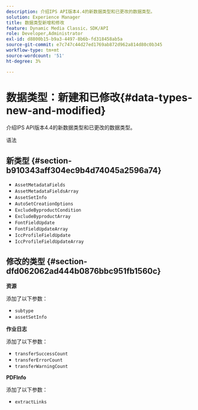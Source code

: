 ```yaml
---
description: 介绍IPS API版本4.4的新数据类型和已更改的数据类型。
solution: Experience Manager
title: 数据类型新增和修改
feature: Dynamic Media Classic，SDK/API
role: Developer,Administrator
exl-id: d8800b15-b9a3-4497-8b6b-fd318458ab5a
source-git-commit: e7c747c44d27ed1769ab872d962a814d80c0b345
workflow-type: tm+mt
source-wordcount: '51'
ht-degree: 3%

---
```


# 数据类型：新建和已修改{#data-types-new-and-modified}

介绍IPS API版本4.4的新数据类型和已更改的数据类型。

语法

## 新类型 {#section-b910343aff304ec9b4d74045a2596a74}

* `AssetMetadataFields`
* `AssetMetadataFieldsArray`
* `AssetSetInfo`
* `AutoSetCreationOptions`
* `ExcludeByproductCondition`
* `ExcludeByproductArray`
* `FontFieldUpdate`
* `FontFieldUpdateArray`
* `IccProfileFieldUpdate`
* `IccProfileFieldUpdateArray`

## 修改的类型 {#section-dfd062062ad444b0876bbc951fb1560c}

**资源**

添加了以下参数：

* `subtype`
* `assetSetInfo`

**作业日志**

添加了以下参数：

* `transferSuccessCount`
* `transferErrorCount`
* `transferWarningCount`

**PDFInfo**

添加了以下参数：

* `extractLinks`
